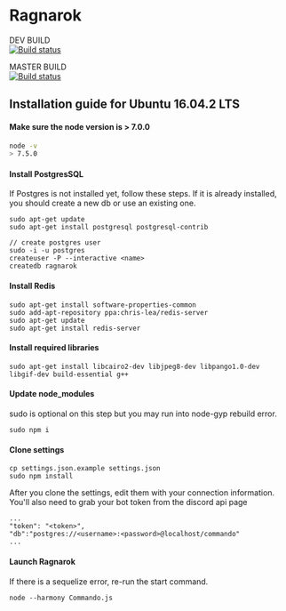 
# Ragnarok

<div>
	<p>
		DEV BUILD
		<br/>
		<a href="https://github.com/Odinthewanderer/Ragnarok"><img src="https://travis-ci.org/Odinthewanderer/Ragnarok.svg?branch=dev" alt="Build status" /></a>
	</p>
	<p>
		MASTER BUILD
		<br/>
		<a href="https://github.com/Odinthewanderer/Ragnarok"><img src="https://travis-ci.org/Odinthewanderer/Ragnarok.svg?branch=master" alt="Build status" /></a>
	</p>
</div>


## Installation guide for Ubuntu 16.04.2 LTS

#### Make sure the node version is > 7.0.0

```bash
node -v
> 7.5.0
```

#### Install PostgresSQL
If Postgres is not installed yet, follow these steps. If it is already installed, you should create a new db or use an existing one.

```
sudo apt-get update
sudo apt-get install postgresql postgresql-contrib

// create postgres user
sudo -i -u postgres
createuser -P --interactive <name>
createdb ragnarok
```

#### Install Redis
```
sudo apt-get install software-properties-common
sudo add-apt-repository ppa:chris-lea/redis-server
sudo apt-get update
sudo apt-get install redis-server
```

#### Install required libraries
```
sudo apt-get install libcairo2-dev libjpeg8-dev libpango1.0-dev libgif-dev build-essential g++
```

#### Update node_modules
sudo is optional on this step but you may run into node-gyp rebuild error.
```
sudo npm i
```


#### Clone settings
```
cp settings.json.example settings.json
sudo npm install
```

After you clone the settings, edit them with your connection information. You'll also need to grab your bot token from the discord api page

```
...
"token": "<token>",
"db":"postgres://<username>:<password>@localhost/commando"
...
```


#### Launch Ragnarok
If there is a sequelize error, re-run the start command.
```
node --harmony Commando.js
```
